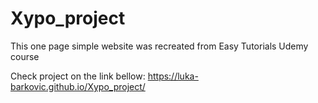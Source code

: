 # Xypo_project
This one page simple website was recreated from Easy Tutorials Udemy course

Check project on the link bellow:
https://luka-barkovic.github.io/Xypo_project/